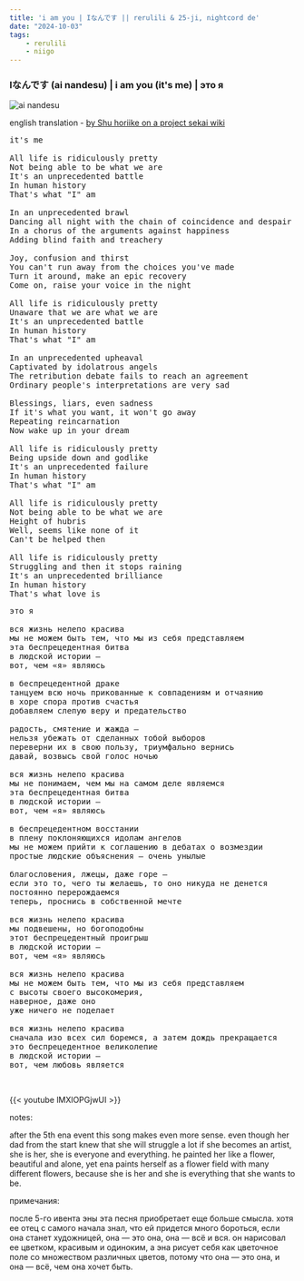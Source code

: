 ```yaml
---
title: 'i am you | Iなんです || rerulili & 25-ji, nightcord de'
date: "2024-10-03"
tags:
    - rerulili
    - niigo
---
```


### Iなんです (ai nandesu) | i am you (it's me) | это я

![ai nandesu](images/niigo/songs/I_Nandesu_Game_Cover.heic)

english translation - [by Shu horiike on a project sekai wiki](https://projectsekai.fandom.com/wiki/I_Nandesu)

<pre id="column1">
it's me

All life is ridiculously pretty
Not being able to be what we are
It's an unprecedented battle
In human history
That's what "I" am

In an unprecedented brawl
Dancing all night with the chain of coincidence and despair
In a chorus of the arguments against happiness
Adding blind faith and treachery

Joy, confusion and thirst
You can't run away from the choices you've made
Turn it around, make an epic recovery
Come on, raise your voice in the night

All life is ridiculously pretty
Unaware that we are what we are
It's an unprecedented battle
In human history
That's what "I" am

In an unprecedented upheaval
Captivated by idolatrous angels
The retribution debate fails to reach an agreement
Ordinary people's interpretations are very sad

Blessings, liars, even sadness
If it's what you want, it won't go away
Repeating reincarnation
Now wake up in your dream

All life is ridiculously pretty
Being upside down and godlike
It's an unprecedented failure
In human history
That's what "I" am

All life is ridiculously pretty
Not being able to be what we are
Height of hubris
Well, seems like none of it
Can't be helped then

All life is ridiculously pretty
Struggling and then it stops raining
It's an unprecedented brilliance
In human history
That's what love is
</pre>

<pre id="column2">
это я

вся жизнь нелепо красива
мы не можем быть тем, что мы из себя представляем
эта беспрецедентная битва
в людской истории —
вот, чем «я» являюсь

в беспрецедентной драке
танцуем всю ночь прикованные к совпадениям и отчаянию
в хоре спора против счастья
добавляем слепую веру и предательство 

радость, смятение и жажда –
нельзя убежать от сделанных тобой выборов
переверни их в свою пользу, триумфально вернись
давай, возвысь свой голос ночью

вся жизнь нелепо красива
мы не понимаем, чем мы на самом деле являемся
эта беспрецедентная битва
в людской истории —
вот, чем «я» являюсь

в беспрецедентном восстании
в плену поклоняющихся идолам ангелов
мы не можем прийти к соглашению в дебатах о возмездии
простые людские объяснения – очень унылые

благословения, лжецы, даже горе – 
если это то, чего ты желаешь, то оно никуда не денется
постоянно перерождаемся
теперь, проснись в собственной мечте

вся жизнь нелепо красива
мы подвешены, но богоподобны
этот беспрецедентный проигрыш
в людской истории —
вот, чем «я» являюсь

вся жизнь нелепо красива
мы не можем быть тем, что мы из себя представляем
с высоты своего высокомерия,
наверное, даже оно
уже ничего не поделает

вся жизнь нелепо красива
сначала изо всех сил боремся, а затем дождь прекращается
это беспрецедентное великолепие
в людской истории —
вот, чем любовь является
</pre>

<br>

{{< youtube lMXlOPGjwUI >}}

notes:

after the 5th ena event this song makes even more sense. even though her dad from the start knew that she will struggle a lot if she becomes an artist, she is her, she is everyone and everything. he painted her like a flower, beautiful and alone, yet ena paints herself as a flower field with many different flowers, because she is her and she is everything that she wants to be.

примечания:

после 5-го ивента эны эта песня приобретает еще больше смысла. хотя ее отец с самого начала знал, что ей придется много бороться, если она станет художницей, она — это она, она — всё и вся. он нарисовал ее цветком, красивым и одиноким, а эна рисует себя как цветочное поле со множеством различных цветов, потому что она — это она, и она — всё, чем она хочет быть.